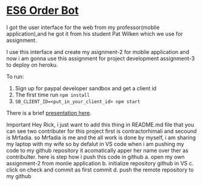# <a href="" target="_blank">ES6 Order Bot</a>

I got the user interface for the web from my professor(moblie application),and he got it from his student Pat Wilken which we use for assignment.

I use this interface and create my asignment-2 for moblie application and now i am gonna use this assignment for project development assignment-3 to deploy on heroku.

To run:

1. Sign up for paypal developer sandbox and get a client id
2. The first time run `npm install`
3. `SB_CLIENT_ID=<put_in_your_client_id> npm start`



There is a brief [presentation here](ES6Templates.pdf).

Important 
Hey Rick, i just want to add this thing in README.md file that you can see two contributer for this project first is contractorhimali and secound is Mrfadia. so Mrfadia is me and the all work is done by myself, i am sharing my laptop with my wife so by defalut in VS code when i am pushing my code to my github repository it acomatically apper her name over ther as contribulter.
here is step how i push this code in github
a. open my own assignment-2 from monlie application
b. initialize repository github in VS
c. click on check and commit as first commit
d. push the remote repository to my github
